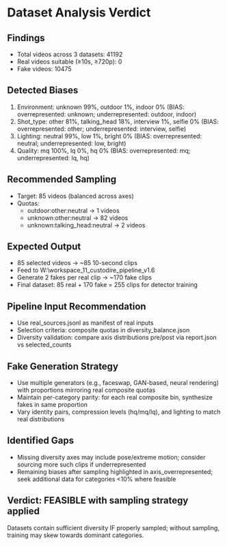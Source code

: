 # Dataset Analysis Verdict

## Findings
- Total videos across 3 datasets: 41192
- Real videos suitable (≥10s, ≥720p): 0
- Fake videos: 10475

## Detected Biases
1. Environment: unknown 99%, outdoor 1%, indoor 0% (BIAS: overrepresented: unknown; underrepresented: outdoor, indoor)
1. Shot_type: other 81%, talking_head 18%, interview 1%, selfie 0% (BIAS: overrepresented: other; underrepresented: interview, selfie)
1. Lighting: neutral 99%, low 1%, bright 0% (BIAS: overrepresented: neutral; underrepresented: low, bright)
1. Quality: mq 100%, lq 0%, hq 0% (BIAS: overrepresented: mq; underrepresented: lq, hq)

## Recommended Sampling
- Target: 85 videos (balanced across axes)
- Quotas:
  - outdoor:other:neutral → 1 videos
  - unknown:other:neutral → 82 videos
  - unknown:talking_head:neutral → 2 videos

## Expected Output
- 85 selected videos → ~85 10-second clips
- Feed to W:\workspace_11_custodire_pipeline_v1.6
- Generate 2 fakes per real clip → ~170 fake clips
- Final dataset: 85 real + 170 fake = 255 clips for detector training

## Pipeline Input Recommendation
- Use real_sources.jsonl as manifest of real inputs
- Selection criteria: composite quotas in diversity_balance.json
- Diversity validation: compare axis distributions pre/post via report.json vs selected_counts

## Fake Generation Strategy
- Use multiple generators (e.g., faceswap, GAN-based, neural rendering) with proportions mirroring real composite quotas
- Maintain per-category parity: for each real composite bin, synthesize fakes in same proportion
- Vary identity pairs, compression levels (hq/mq/lq), and lighting to match real distributions

## Identified Gaps
- Missing diversity axes may include pose/extreme motion; consider sourcing more such clips if underrepresented
- Remaining biases after sampling highlighted in axis_overrepresented; seek additional data for categories <10% where feasible

## Verdict: FEASIBLE with sampling strategy applied
Datasets contain sufficient diversity IF properly sampled; without sampling, training may skew towards dominant categories.
